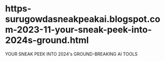 # https-surugowdasneakpeakai.blogspot.com-2023-11-your-sneak-peek-into-2024s-ground.html
YOUR SNEAK PEEK INTO 2024's GROUND-BREAKING AI TOOLS
